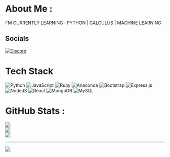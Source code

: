 # About Me :
I'M CURRENTLY LEARNING : PYTHON | CALCULUS | MACHINE LEARNING

## Socials
[![Discord](https://img.shields.io/badge/Discord-%237289DA.svg?logo=discord&logoColor=white)](htttps://discord.gg/ndanga02)

# Tech Stack
![Python](https://img.shields.io/badge/python-3670A0?style=for-the-badge&logo=python&logoColor=ffdd54) ![JavaScript](https://img.shields.io/badge/javascript-%23323330.svg?style=for-the-badge&logo=javascript&logoColor=%23F7DF1E) ![Ruby](https://img.shields.io/badge/ruby-%23CC342D.svg?style=for-the-badge&logo=ruby&logoColor=white) ![Anaconda](https://img.shields.io/badge/Anaconda-%2344A833.svg?style=for-the-badge&logo=anaconda&logoColor=white) ![Bootstrap](https://img.shields.io/badge/bootstrap-%23563D7C.svg?style=for-the-badge&logo=bootstrap&logoColor=white) ![Express.js](https://img.shields.io/badge/express.js-%23404d59.svg?style=for-the-badge&logo=express&logoColor=%2361DAFB) ![NodeJS](https://img.shields.io/badge/node.js-6DA55F?style=for-the-badge&logo=node.js&logoColor=white) ![React](https://img.shields.io/badge/react-%2320232a.svg?style=for-the-badge&logo=react&logoColor=%2361DAFB) ![MongoDB](https://img.shields.io/badge/MongoDB-%234ea94b.svg?style=for-the-badge&logo=mongodb&logoColor=white) ![MySQL](https://img.shields.io/badge/mysql-%2300f.svg?style=for-the-badge&logo=mysql&logoColor=white)
# GitHub Stats :
![](https://github-readme-stats.vercel.app/api?username=ndanga02&theme=maroongold&hide_border=true&include_all_commits=false&count_private=false)<br/>
![](https://github-readme-streak-stats.herokuapp.com/?user=ndanga02&theme=maroongold&hide_border=true)<br/>
![](https://github-readme-stats.vercel.app/api/top-langs/?username=ndanga02&theme=maroongold&hide_border=true&include_all_commits=false&count_private=false&layout=compact)


---
[![](https://visitcount.itsvg.in/api?id=ndanga02&icon=2&color=0)](https://visitcount.itsvg.in)
